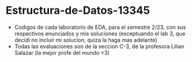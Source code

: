 # Estructura-de-Datos-13345
- Codigos de cada laboratorio de EDA, para el semestre 2/23, con sus respectivos enunciados y mis soluciones (exceptuando el lab 3, que decidi no incluir mi solucion, quiza la haga mas adelante)
- Todas las evaluaciones son de la seccion C-3, de la profesora Lilian Salazar (la mejor profe del mundo <3)
